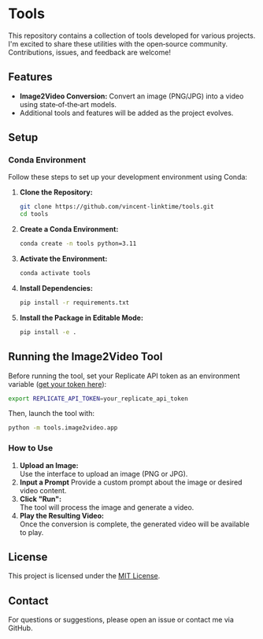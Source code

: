 # Tools

This repository contains a collection of tools developed for various projects. I'm excited to share these utilities with the open‑source community. Contributions, issues, and feedback are welcome!

## Features

- **Image2Video Conversion:** Convert an image (PNG/JPG) into a video using state‑of‑the‑art models.
- Additional tools and features will be added as the project evolves.

## Setup

### Conda Environment

Follow these steps to set up your development environment using Conda:

1. **Clone the Repository:**
   ```bash
   git clone https://github.com/vincent-linktime/tools.git
   cd tools
   ```
2. **Create a Conda Environment:**
   ```bash
   conda create -n tools python=3.11
   ```
3. **Activate the Environment:**
   ```bash
   conda activate tools
   ```
4. **Install Dependencies:**
   ```bash
   pip install -r requirements.txt
   ```
5. **Install the Package in Editable Mode:**
   ```bash
   pip install -e .
   ```

## Running the Image2Video Tool

Before running the tool, set your Replicate API token as an environment variable ([get your token here](https://replicate.com/account/api-tokens)):

```bash
export REPLICATE_API_TOKEN=your_replicate_api_token
```

Then, launch the tool with:

```bash
python -m tools.image2video.app
```

### How to Use

1. **Upload an Image:**  
   Use the interface to upload an image (PNG or JPG).
2. **Input a Prompt**
   Provide a custom prompt about the image or desired video content.
3. **Click "Run":**  
   The tool will process the image and generate a video.
3. **Play the Resulting Video:**  
   Once the conversion is complete, the generated video will be available to play.


## License

This project is licensed under the [MIT License](LICENSE).

## Contact

For questions or suggestions, please open an issue or contact me via GitHub.
